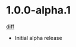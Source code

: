 # 1.0.0-alpha.1

[diff](https://github.com/Shinigami92/prettier-plugin-pug/compare/5fb671e3fbaa03be554c78f9be1ea53cfdadd78a...4dfab822c00202ce0d3eb5a1881451801597b749)

-   Initial alpha release
